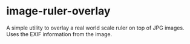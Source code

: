# image-ruler-overlay
A simple utility to overlay a real world scale ruler on top of JPG images. Uses the EXIF information from the image.
